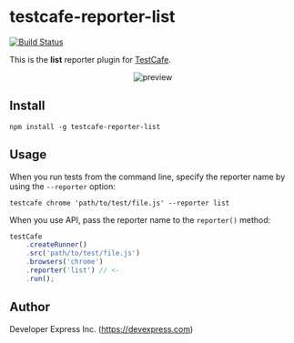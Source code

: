 # testcafe-reporter-list
[![Build Status](https://travis-ci.org/DevExpress/testcafe-reporter-list.svg)](https://travis-ci.org/DevExpress/testcafe-reporter-list)

This is the **list** reporter plugin for [TestCafe](http://devexpress.github.io/testcafe).

<p align="center">
    <img src="https://raw.github.com/DevExpress/testcafe-reporter-list/master/media/preview.png" alt="preview" />
</p>

## Install

```
npm install -g testcafe-reporter-list
```

## Usage

When you run tests from the command line, specify the reporter name by using the `--reporter` option:

```
testcafe chrome 'path/to/test/file.js' --reporter list
```


When you use API, pass the reporter name to the `reporter()` method:

```js
testCafe
    .createRunner()
    .src('path/to/test/file.js')
    .browsers('chrome')
    .reporter('list') // <-
    .run();
```

## Author
Developer Express Inc. (https://devexpress.com)
